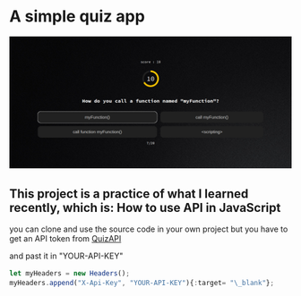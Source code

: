 # A simple quiz app

![quiz app](src/images/screenshot.png)

## This project is a practice of what I learned recently, which is: How to use API in JavaScript

you can clone and use the source code in your own project but you have to get an API token from [QuizAPI](https://quizapi.io/)

and past it in "YOUR-API-KEY"

```javascript
let myHeaders = new Headers();
myHeaders.append("X-Api-Key", "YOUR-API-KEY"){:target= "\_blank"};
```

